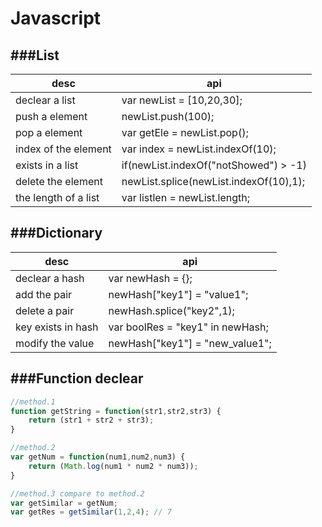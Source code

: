 # Javascript

<script type="text/javascript" src="../js/general.js"></script>

###List
---

| desc | api |
| -- | -- |
| declear a list | var newList = [10,20,30]; |
| push a element | newList.push(100); |
| pop a element | var getEle = newList.pop(); |
| index of the element | var index = newList.indexOf(10); |
| exists in a list | if(newList.indexOf("notShowed") > -1) |
| delete the element | newList.splice(newList.indexOf(10),1); |
| the length of a list | var listlen = newList.length; |

###Dictionary
---

| desc | api |
| -- | -- |
| declear a hash | var newHash = {}; |
| add the pair | newHash["key1"] = "value1"; |
| delete a pair | newHash.splice("key2",1); |
| key exists in hash | var boolRes = "key1" in newHash; |
| modify the value | newHash["key1"] = "new_value1"; |

###Function declear
---

```javascript
//method.1
function getString = function(str1,str2,str3) {
	return (str1 + str2 + str3);
}

//method.2
var getNum = function(num1,num2,num3) {
	return (Math.log(num1 * num2 * num3));
}

//method.3 compare to method.2
var getSimilar = getNum;
var getRes = getSimilar(1,2,4);	// 7
```

